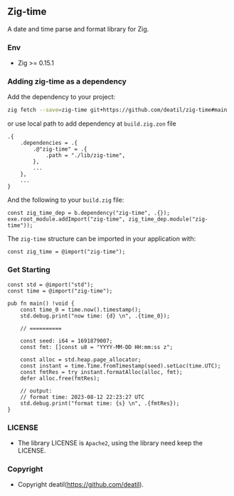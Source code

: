## Zig-time 

A date and time parse and format library for Zig.


### Env

 - Zig >= 0.15.1


### Adding zig-time as a dependency

Add the dependency to your project:

```sh
zig fetch --save=zig-time git+https://github.com/deatil/zig-time#main
```

or use local path to add dependency at `build.zig.zon` file

```zig
.{
    .dependencies = .{
        .@"zig-time" = .{
            .path = "./lib/zig-time",
        },
        ...
    },
    ...
}
```

And the following to your `build.zig` file:

```zig
const zig_time_dep = b.dependency("zig-time", .{});
exe.root_module.addImport("zig-time", zig_time_dep.module("zig-time"));
```

The `zig-time` structure can be imported in your application with:

```zig
const zig_time = @import("zig-time");
```


### Get Starting

~~~zig
const std = @import("std");
const time = @import("zig-time");

pub fn main() !void {
    const time_0 = time.now().timestamp();
    std.debug.print("now time: {d} \n", .{time_0});
    
    // ==========
    
    const seed: i64 = 1691879007;
    const fmt: []const u8 = "YYYY-MM-DD HH:mm:ss z";
    
    const alloc = std.heap.page_allocator;
    const instant = time.Time.fromTimestamp(seed).setLoc(time.UTC);
    const fmtRes = try instant.formatAlloc(alloc, fmt);
    defer alloc.free(fmtRes);
    
    // output: 
    // format time: 2023-08-12 22:23:27 UTC
    std.debug.print("format time: {s} \n", .{fmtRes});
}
~~~


### LICENSE

*  The library LICENSE is `Apache2`, using the library need keep the LICENSE.


### Copyright

*  Copyright deatil(https://github.com/deatil).
